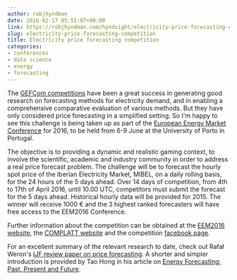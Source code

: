 ```yaml
---
author: robjhyndman
date: 2016-02-17 05:51:07+00:00
link: https://robjhyndman.com/hyndsight/electricity-price-forecasting-competition/
slug: electricity-price-forecasting-competition
title: Electricity price forecasting competition
categories:
- conferences
- data science
- energy
- forecasting
---
```


The [GEFCom competitions](http://gefcom.org) have been a great success in generating good research on forecasting methods for electricity demand, and in enabling a comprehensive comparative evaluation of various methods. But they have only considered price forecasting in a simplified setting. So I'm happy to see this challenge is being taken up as part of the [European Energy Market Conference](http://www.eem2016.com) for 2016, to be held from 6-9 June at the University of Porto in Portugal.<!-- more -->

The objective is to providing a dynamic and realistic gaming context, to involve the scientific, academic and industry community in order to address a real price forecast problem. The challenge will be to forecast the hourly spot price of the Iberian Electricity Market, MIBEL, on a daily rolling basis, for the 24 hours of the 5 days ahead. Over 14 days of competition, from 4th to 17th of April 2016, until 10.00 UTC, competitors must submit the forecast for the 5 days ahead. Historical hourly data will be provided for 2015. The winner will receive 1000 € and the 3 highest ranked forecasters will have free access to the EEM2016 Conference.

Further information about the competition can be obtained at the [EEM2016 website](http://www.eem2016.com/price-forecast-competition/), the [COMPLATT website](http://complatt.smartwatt.net/) and the competition [facebook page](https://www.facebook.com/Complatt-953726651390812/).

For an excellent summary of the relevant research to date, check out Rafał Weron's [IJF review paper on price forecasting](http://www.sciencedirect.com/science/article/pii/S0169207014001083). A shorter and simpler introduction is provided by Tao Hong in his article on [Energy Forecasting: Past, Present and Future](https://forecasters.org/pdfs/foresight/ForesightWinter2014_Hong_Energy_Forecasting.pdf).
